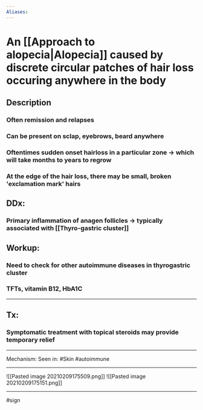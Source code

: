 ```yaml
---
Aliases:
---
```

# An [[Approach to alopecia|Alopecia]] caused by discrete circular patches of hair loss occuring anywhere in the body 
## Description
### Often remission and relapses
### Can be present on sclap, eyebrows, beard anywhere
### Oftentimes sudden onset hairloss in a particular zone -> which will take months to years to regrow
### At the edge of the hair loss, there may be small, broken 'exclamation mark' hairs
## DDx:
### Primary inflammation of anagen follicles -> typically associated with [[Thyro-gastric cluster]]
## Workup:
### Need to check for other autoimmune diseases in thyrogastric cluster
### TFTs, vitamin B12, HbA1C

---
## Tx:
### Symptomatic treatment with topical steroids may provide temporary relief

---
Mechanism:
Seen in: #Skin #autoimmune 

---
![[Pasted image 20210209175509.png]]
![[Pasted image 20210209175151.png]]

---
#sign 